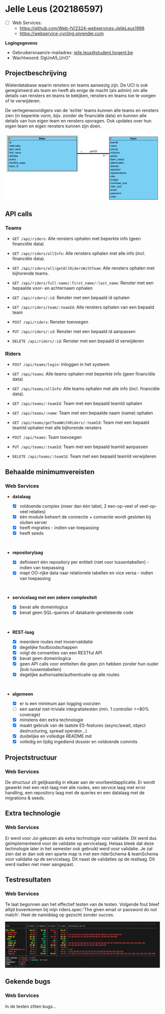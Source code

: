 # Jelle Leus (202186597)

- [  ] Web Services:
  - https://github.com/Web-IV/2324-webservices-JelleLeus1996
  - https://webservice-cycling.onrender.com

**Logingegevens**

- Gebruikersnaam/e-mailadres: jelle.leus@student.hogent.be
- Wachtwoord: DgUnA5_UnO"


## Projectbeschrijving

Wielerdatabase waarin rensters en teams aanwezig zijn.
De UCI is ook geregistreerd als team en heeft als enige de macht (als admin) om alle details van rensters en teams te bekijken, rensters en teams toe te voegen of te verwijderen.

De vertegenwoordigers van de 'echte' teams kunnen alle teams en rensters zien (in beperkte vorm, bijv. zonder de financiële data) en kunnen alle details van hun eigen team en rensters opvragen. Ook updates over hun eigen team en eigen rensters kunnen zijn doen.

![Domeinmodel](2023-12-22_14-54-35.png)


## API calls

### Teams

- `GET /api/riders`: Alle rensters ophalen met beperkte info (geen financiële data)
- `GET /api/riders/allInfo`: Alle rensters ophalen met alle info (incl. financiële data). 
- `GET /api/riders/all/getAllRidersWithTeam`: Alle rensters ophalen met bijhorende teams.
- `GET /api/riders/full-name/:first_name/:last_name`: Renster met een bepaalde voor- en achternaam ophalen
- `GET /api/riders/:id`: Renster met een bepaald id ophalen
- `GET /api/riders/team/:teamId`: Alle rensters ophalen van een bepaald team

- `POST /api/riders`: Renster toevoegen

- `PUT /api/riders/:id`: Renster met een bepaald id aanpassen

- `DELETE /api/riders/:id`: Renster met een bepaald id verwijderen

### Riders

- `POST /api/teams/login`: Inloggen in het systeem  

- `GET /api/teams`: Alle teams ophalen met beperkte info (geen financiële data)
- `GET /api/teams/allInfo`: Alle teams ophalen met alle info (incl. financiële data). 
- `GET /api/teams/:teamId`: Team met een bepaald teamId ophalen
- `GET /api/teams/:name`: Team met een bepaalde naam (name) ophalen
- `GET /api/teams/getTeamWithRiders/:teamId`: Team met een bepaald teamId ophalen met alle bijhorende rensters

- `POST /api/teams`: Team toevoegen

- `PUT /api/teams/:teamId`: Team met een bepaald teamId aanpassen

- `DELETE /api/teams/:teamId`: Team met een bepaald teamId verwijderen

## Behaalde minimumvereisten


### Web Services

- **datalaag**

  - [x] voldoende complex (meer dan één tabel, 2 een-op-veel of veel-op-veel relaties)
  - [x] één module beheert de connectie + connectie wordt gesloten bij sluiten server
  - [x] heeft migraties - indien van toepassing
  - [x] heeft seeds
<br />

- **repositorylaag**

  - [x] definieert één repository per entiteit (niet voor tussentabellen) - indien van toepassing
  - [x] mapt OO-rijke data naar relationele tabellen en vice versa - indien van toepassing
<br />

- **servicelaag met een zekere complexiteit**

  - [x] bevat alle domeinlogica
  - [x] bevat geen SQL-queries of databank-gerelateerde code
<br />

- **REST-laag**

  - [x] meerdere routes met invoervalidatie
  - [x] degelijke foutboodschappen
  - [x] volgt de conventies van een RESTful API
  - [x] bevat geen domeinlogica
  - [x] geen API calls voor entiteiten die geen zin hebben zonder hun ouder (bvb tussentabellen)
  - [x] degelijke authorisatie/authenticatie op alle routes
<br />

- **algemeen**

  - [x] er is een minimum aan logging voorzien
  - [ ] een aantal niet-triviale integratietesten (min. 1 controller >=80% coverage)
  - [x] minstens één extra technologie
  - [x] maakt gebruik van de laatste ES-features (async/await, object destructuring, spread operator...)
  - [x] duidelijke en volledige README.md
  - [x] volledig en tijdig ingediend dossier en voldoende commits

## Projectstructuur

### Web Services

De structuur zit gelijkaardig in elkaar aan de voorbeeldapplicatie. Er wordt gewerkt met een rest-laag met alle routes, een service laag met error handling, een repository laag met de queries en een datalaag met de migrations & seeds.

## Extra technologie

### Web Services

Er werd voor Joi gekozen als extra technologie voor validatie. Dit werd dus geïmplementeerd voor de validatie op servicelaag. Helaas bleek dat deze technologie later in het semester ook gebruikt werd voor validatie. Je zal zien dat er dan ook een aparte map is met een riderSchema & teamSchema voor validatie op de servicelaag. Dit naast de validaties op de restlaag. Dit werd nadien niet meer aangepast.

## Testresultaten

### Web Services

Te laat begonnen aan het effectief testen van de testen. Volgende fout bleef altijd bovenkomen bij mijn riders.spec:'The given email or password do not match'. Heel de namiddag op gezocht zonder succes.

![Test coverage](coverage2023-12-22_17-23-30.png)


## Gekende bugs

### Web Services

In de testen zitten bugs...

